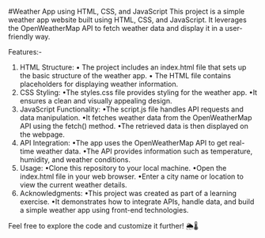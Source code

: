 #Weather App using HTML, CSS, and JavaScript
This project is a simple weather app website built using HTML, CSS, and JavaScript. 
It leverages the OpenWeatherMap API to fetch weather data and display it in a user-friendly way.

Features:-
1) HTML Structure:
• The project includes an index.html file that sets up the basic structure of the weather app.
• The HTML file contains placeholders for displaying weather information.
2) CSS Styling:
•The styles.css file provides styling for the weather app.
•It ensures a clean and visually appealing design.
3) JavaScript Functionality:
•The script.js file handles API requests and data manipulation.
•It fetches weather data from the OpenWeatherMap API using the fetch() method.
•The retrieved data is then displayed on the webpage.
4) API Integration:
•The app uses the OpenWeatherMap API to get real-time weather data.
•The API provides information such as temperature, humidity, and weather conditions.
5) Usage:
•Clone this repository to your local machine.
•Open the index.html file in your web browser.
•Enter a city name or location to view the current weather details.
6) Acknowledgments:
•This project was created as part of a learning exercise.
•It demonstrates how to integrate APIs, handle data, and build a simple weather app using front-end technologies.

Feel free to explore the code and customize it further! 🌦️🌡️
